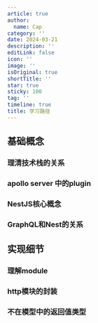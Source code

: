 ```yaml
---
article: true
author:
  name: Cap
category: ''
date: 2024-03-21
description: ''
editLink: false
icon: ''
image: ''
isOriginal: true
shortTitle: ''
star: true
sticky: 100
tag: ''
timeline: true
title: 学习路径
---
```




## 基础概念

### 理清技术栈的关系

### apollo server 中的plugin

### NestJS核心概念

### GraphQL和Nest的关系

## 实现细节

### 理解module

### http模块的封装

### 不在模型中的返回值类型
